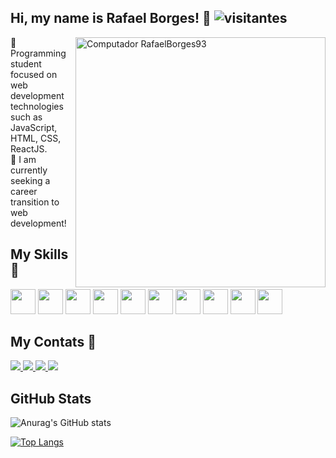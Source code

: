 ## Hi, my name is Rafael Borges! 👋            ![visitantes](https://visitor-badge.laobi.icu/badge?page_id=RafaelBorges93)
  
 <img src="https://user-images.githubusercontent.com/88861319/154737964-982ccf17-5102-4318-a2f6-c0fa322fba8a.png" width="400" align="right" alt="Computador RafaelBorges93">

 💬 Programming student focused on web development technologies such as JavaScript, HTML, CSS, ReactJS. </br>
 🎯 I am currently seeking a career transition to web development! </br>
  </p>

## My Skills 🚀
<div style="display: inline-block" >
  <img height="40" src="https://cdn.jsdelivr.net/gh/devicons/devicon/icons/javascript/javascript-plain.svg" /> 
  <img height="40" src="https://cdn.jsdelivr.net/gh/devicons/devicon/icons/typescript/typescript-plain.svg" />
  <img height="40" src="https://cdn.jsdelivr.net/gh/devicons/devicon/icons/react/react-original-wordmark.svg" />
  <img height="40" src="https://cdn.jsdelivr.net/gh/devicons/devicon/icons/nextjs/nextjs-original-wordmark.svg" />
  <img height="40" src="https://cdn.jsdelivr.net/gh/devicons/devicon/icons/html5/html5-plain-wordmark.svg" />
  <img height="40" src="https://cdn.jsdelivr.net/gh/devicons/devicon/icons/css3/css3-plain-wordmark.svg" />
  <img height="40" src="https://cdn.jsdelivr.net/gh/devicons/devicon/icons/sass/sass-original.svg" />
  <img height="40" src="https://cdn.jsdelivr.net/gh/devicons/devicon/icons/git/git-plain-wordmark.svg" />
  <img height="40" src="https://cdn.jsdelivr.net/gh/devicons/devicon/icons/babel/babel-plain.svg" />
  <img height="40" src="https://cdn.jsdelivr.net/gh/devicons/devicon/icons/webpack/webpack-plain-wordmark.svg" />
</div>

## My Contats 📱

<p align="left">
  <a href="https://www.facebook.com/rafael.dealmeidaborges">
    <img src="https://img.shields.io/badge/Facebook-1877F2?style=for-the-badge&logo=facebook&logoColor=white" />
  </a>
  <a href="https://www.instagram.com/rafaelborges.93/">
    <img src="https://img.shields.io/badge/Instagram-E4405F?style=for-the-badge&logo=instagram&logoColor=white" />
  </a>
  <a href="https://www.linkedin.com/in/rafael-borges-30ab4321a/">
    <img src="https://img.shields.io/badge/LinkedIn-0077B5?style=for-the-badge&logo=linkedin&logoColor=white" />
  </a>
  <a href="https://discord.com/channels/RafaelBorges93#3692">
    <img src="https://img.shields.io/badge/Discord-7289DA?style=for-the-badge&logo=discord&logoColor=white" />
  </a>
</p>

## GitHub Stats

![Anurag's GitHub stats](https://github-readme-stats.vercel.app/api?username=RafaelBorges93&hide=contribs,prs)

[![Top Langs](https://github-readme-stats.vercel.app/api/top-langs/?username=RafaelBorges93&layout=compact)](https://github.com/anuraghazra/github-readme-stats)
